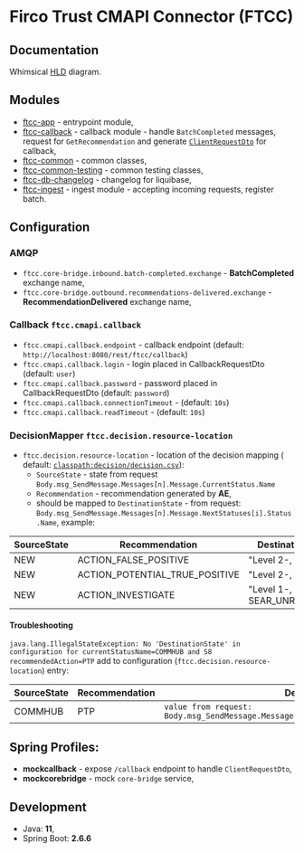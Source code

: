 Firco Trust CMAPI Connector (FTCC)
===
Documentation
---
Whimsical [HLD](https://whimsical.com/bridge-x5mk356DKDpj15vBzH4zn) diagram.

Modules
---

- [ftcc-app](./ftcc-app) - entrypoint module,
- [ftcc-callback](./ftcc-callback) - callback module - handle `BatchCompleted` messages, request
  for `GetRecommendation` and
  generate [`ClientRequestDto`](ftcc-common/src/main/java/com/silenteight/connector/ftcc/common/dto/output/ClientRequestDto.java)
  for callback,
- [ftcc-common](./ftcc-common) - common classes,
- [ftcc-common-testing](./ftcc-common-testing) - common testing classes,
- [ftcc-db-changelog](./ftcc-db-changelog) - changelog for liquibase,
- [ftcc-ingest](./ftcc-ingest) - ingest module - accepting incoming requests, register batch.

Configuration
---
### AMQP
- `ftcc.core-bridge.inbound.batch-completed.exchange` - **BatchCompleted** exchange name,
- `ftcc.core-bridge.outbound.recommendations-delivered.exchange` - **RecommendationDelivered** exchange name,
 
### Callback `ftcc.cmapi.callback`
- `ftcc.cmapi.callback.endpoint` - callback endpoint (default: `http://localhost:8080/rest/ftcc/callback`)
- `ftcc.cmapi.callback.login` - login placed in CallbackRequestDto (default: `user`)
- `ftcc.cmapi.callback.password` - password placed in CallbackRequestDto (default: `password`)
- `ftcc.cmapi.callback.connectionTimeout` - (default: `10s`)
- `ftcc.cmapi.callback.readTimeout` - (default: `10s`)

### DecisionMapper `ftcc.decision.resource-location`

- `ftcc.decision.resource-location` - location of the decision mapping (
  default: [`classpath:decision/decision.csv`](ftcc-callback/src/main/resources/decision/decision.csv)):  
  - `SourceState` - state from request `Body.msg_SendMessage.Messages[n].Message.CurrentStatus.Name`
  - `Recommendation` - recommendation generated by **AE**,
  - should be mapped to `DestinationState` - from
    request: `Body.msg_SendMessage.Messages[n].Message.NextStatuses[i].Status.Name`, example:

| SourceState | Recommendation                 | DestinationState            |
|-------------|--------------------------------|-----------------------------|
| NEW         | ACTION_FALSE_POSITIVE          | "Level 2-, FALSE1"          |
| NEW         | ACTION_POTENTIAL_TRUE_POSITIVE | "Level 2-, TRUE1"           |
| NEW         | ACTION_INVESTIGATE             | "Level 1-, SEAR_UNRESOLVED" |

#### Troubleshooting

`java.lang.IllegalStateException: No 'DestinationState' in configuration for currentStatusName=COMMHUB and S8 recommendedAction=PTP`
add to configuration (`ftcc.decision.resource-location`) entry:

| SourceState | Recommendation | DestinationState                                                                           |
|-------------|----------------|--------------------------------------------------------------------------------------------|
| COMMHUB     | PTP            | `value from request: Body.msg_SendMessage.Messages[n].Message.NextStatuses[i].Status.Name` |

## Spring Profiles:

- **mockcallback** - expose `/callback` endpoint to handle `ClientRequestDto`,
- **mockcorebridge** - mock `core-bridge` service,

## Development

- Java: **11**,
- Spring Boot: **2.6.6**

